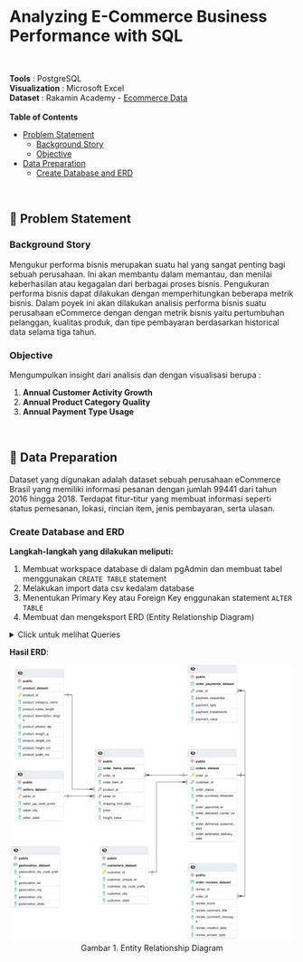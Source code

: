 #  **Analyzing E-Commerce Business Performance with SQL**
<br>

**Tools** : PostgreSQL <br> 
**Visualization** : Microsoft Excel <br>
**Dataset** : Rakamin Academy - [Ecommerce Data](https://github.com/RifkiOskar/Analyzing-eCommerce-Business-Performance-with-SQL/tree/master/csv)
<br>
<br>
**Table of Contents**
- [Problem Statement](https://github.com/RifkiOskar/Analyzing-eCommerce-Business-Performance-with-SQL/blob/master/README.md#-problem-statement)
	- [Background Story](https://github.com/RifkiOskar/Analyzing-eCommerce-Business-Performance-with-SQL/blob/master/README.md#background-story)
	- [Objective](https://github.com/RifkiOskar/Analyzing-eCommerce-Business-Performance-with-SQL/blob/master/README.md#objective)
- [Data Preparation](https://github.com/RifkiOskar/Analyzing-eCommerce-Business-Performance-with-SQL/blob/master/README.md#-data-preparation)
	- [Create Database and ERD](https://github.com/RifkiOskar/Analyzing-eCommerce-Business-Performance-with-SQL/blob/master/README.md#create-database-and-erd)
<br>

## 📂 **Problem Statement**

### **Background Story**
Mengukur performa bisnis merupakan suatu hal yang sangat penting bagi sebuah perusahaan. Ini akan membantu dalam memantau, dan menilai keberhasilan atau kegagalan dari berbagai proses bisnis. Pengukuran performa bisnis dapat dilakukan dengan memperhitungkan beberapa metrik bisnis. Dalam poyek ini akan dilakukan analisis performa bisnis suatu perusahaan eCommerce dengan dengan metrik bisnis yaitu pertumbuhan pelanggan, kualitas produk, dan tipe pembayaran berdasarkan historical data selama tiga tahun.

### **Objective**
Mengumpulkan insight dari analisis dan dengan visualisasi berupa :
1. **Annual Customer Activity Growth**
2. **Annual Product Category Quality**
3. **Annual Payment Type Usage**
<br>

## 📂 **Data Preparation**

Dataset yang digunakan adalah dataset sebuah perusahaan eCommerce Brasil yang memiliki informasi pesanan dengan jumlah 99441 dari tahun 2016 hingga 2018. Terdapat fitur-titur yang membuat informasi seperti status pemesanan, lokasi, rincian item, jenis pembayaran, serta ulasan.

### **Create Database and ERD**
**Langkah-langkah yang dilakukan meliputi:**
1. Membuat workspace database di dalam pgAdmin dan membuat tabel menggunakan `CREATE TABLE` statement
2. Melakukan import data csv kedalam database
3. Menentukan Primary Key atau Foreign Key enggunakan statement `ALTER TABLE`
4. Membuat dan mengeksport ERD (Entity Relationship Diagram) <br>

<details>
  <summary>Click untuk melihat Queries</summary>
  
  ```sql
-- Buat databases dengan cara click kanan databases -> create -> databases -> isi nama db.
-- Setelah databases sudah dibuat dan mau generate csv ke sql, lakukan create table terlebih dahulu.
-- By GUI untuk membuat table dengan cara click dropdown schema -> click kanan table -> create table.

-- By SQL dengan cara sebagai berikut dengan mengikuti kolom yang ada difile csv.
CREATE TABLE product_dataset (
	product_id VARCHAR,
	product_category_name VARCHAR,
	product_name_length FLOAT,
	product_description_length FLOAT,
	product_photos_qty FLOAT,
	product_weight_g FLOAT,
	product_length_cm FLOAT,
	product_height_cm FLOAT,
	product_width_cm FLOAT
);

CREATE TABLE geolocation_dataset (
	geolocation_zip_code_prefix VARCHAR,
	geolocation_lat FLOAT,
	geolocation_lng FLOAT,
	geolocation_city VARCHAR,
	geolocation_state VARCHAR
);

CREATE TABLE customers_dataset (
	customer_id VARCHAR,
	customer_unique_id VARCHAR,
	customer_zip_code_prefix VARCHAR,
	customer_city VARCHAR,
	customer_state VARCHAR
);

CREATE TABLE sellers_dataset (
	seller_id VARCHAR,
	seller_zip_code_prefix VARCHAR,
	seller_city VARCHAR,
	seller_state VARCHAR
);

CREATE TABLE orders_dataset (
	order_id VARCHAR,
	customer_id VARCHAR,
	order_status VARCHAR,
	order_purchase_timestamp TIMESTAMP,
	order_approved_at TIMESTAMP,
	order_delivered_carrier_date TIMESTAMP,
	order_delivered_customer_date TIMESTAMP,
	order_estimated_delivery_date TIMESTAMP
);

CREATE TABLE order_reviews_dataset (
	review_id VARCHAR,
	order_id VARCHAR,
	review_score INT,
	review_comment_title VARCHAR,
	review_comment_message VARCHAR,
	review_creation_date TIMESTAMP,
	review_answer_date TIMESTAMP
);

CREATE TABLE order_payments_dataset (
	order_id VARCHAR,
	payment_sequential INT,
	payment_type VARCHAR,
	payment_installments INT,
	payment_value FLOAT
);

CREATE TABLE order_items_dataset (
	order_id VARCHAR,
	order_item_id INT,
	product_id VARCHAR,
	seller_id VARCHAR,
	shipping_limit_date TIMESTAMP,
	price FLOAT,
	freight_value FLOAT
);

-- MEMBUAT PRIMARY KEY PADA SETIAP TABLE
ALTER TABLE product_dataset ADD CONSTRAINT product_dataset_pkey PRIMARY KEY(product_id);
ALTER TABLE customers_dataset ADD CONSTRAINT customer_dataset_pkey PRIMARY KEY(customer_id);
ALTER TABLE sellers_dataset ADD CONSTRAINT seller_dataset_pkey PRIMARY KEY(seller_id);
ALTER TABLE orders_dataset ADD CONSTRAINT order_dataset_pkey PRIMARY KEY(order_id);
-- TABLE geolocation_dataset tidak bisa primary key untuk kolom zip_code, karna terdapat double data

-- MEMBUAT FOREIGN KEY UNTUK RELASI ANTAR TABLE
ALTER TABLE order_items_dataset ADD FOREIGN KEY (order_id) REFERENCES orders_dataset;
ALTER TABLE order_items_dataset ADD FOREIGN KEY (product_id) REFERENCES product_dataset;
ALTER TABLE order_items_dataset ADD FOREIGN KEY (seller_id) REFERENCES sellers_dataset;
ALTER TABLE order_reviews_dataset ADD FOREIGN KEY (order_id) REFERENCES orders_dataset;
ALTER TABLE order_payments_dataset ADD FOREIGN KEY (order_id) REFERENCES orders_dataset;
ALTER TABLE orders_dataset ADD FOREIGN KEY (customer_id) REFERENCES customers_dataset;

-- KEMUDIAN BUAT ERD DENGAN CARA CLICK KANAN DATABASES -> ERD FOR DATABASES
```
</details>

**Hasil ERD**:
<br>
<p align="center">
  <kbd><img src="assets/ERD 1.png" width=500px> </kbd> <br>
  Gambar 1. Entity Relationship Diagram
</p>
<br>
<br>
